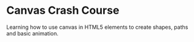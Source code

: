 # Canvas Crash Course

Learning how to use canvas in HTML5 elements to create shapes, paths and basic animation.
